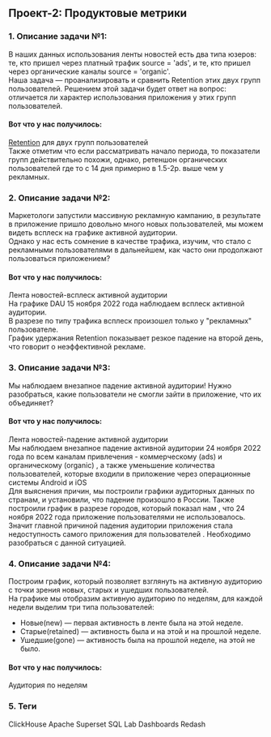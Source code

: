 ## Проект-2: Продуктовые метрики
### 1. Описание задачи №1:  

В наших данных использования ленты новостей есть два типа юзеров: те, кто пришел через платный трафик source = 'ads', и те, кто пришел через органические каналы source = 'organic'.    
Наша задача — проанализировать и сравнить Retention этих двух групп пользователей. Решением этой задачи будет ответ на вопрос: отличается ли характер использования приложения у этих групп пользователей.    


#### Вот что у нас получилось:

[Retention]() для двух групп пользователей  
Также отметим что если рассматривать начало периода, то показатели групп действительно похожи, однако, ретеншон органических пользователей где то с 14 дня примерно в 1.5-2р. выше чем у рекламных.  


### 2. Описание задачи №2:

Маркетологи запустили массивную рекламную кампанию, в результате в приложение пришло довольно много новых пользователей, мы можем видеть всплеск на графике активной аудитории.  
Однако у нас есть сомнение в качестве трафика, изучим, что стало с рекламными пользователями в дальнейшем, как часто они продолжают пользоваться приложением?  


#### Вот что у нас получилось:

Лента новостей-всплеск активной аудитории  
На графике DAU 15 ноября 2022 года наблюдаем всплеск активной аудитории.  
В разрезе по типу трафика всплеск произошел только у "рекламных" пользователе.  
График удержания Retention показывает резкое падение на второй день, что говорит о неэффективной рекламе.  


### 3. Описание задачи №3:

Мы наблюдаем внезапное падение активной аудитории! Нужно разобраться, какие пользователи не смогли зайти в приложение, что их объединяет?  


#### Вот что у нас получилось:  

Лента новостей-падение активной аудитории  
Мы наблюдаем внезапное падение активной аудитории 24 ноября 2022 года по всем каналам привлечения - коммерческому (ads) и органическому (organic) , а также уменьшение количества пользователей, которые входили в приложение через операционные системы Android и iOS  
Для выяснения причин, мы построили графики аудиторных данных по странам, и установили, что падение произошло в России. Также построили график в разрезе городов, который показал нам , что 24 ноября 2022 года приложение пользователями не использовалось. Значит главной причиной падения аудитории приложения стала недоступность самого приложения для пользователей . Необходимо разобраться с данной ситуацией.  


### 4. Описание задачи №4:  

Построим график, который позволяет взглянуть на активную аудиторию с точки зрения новых, старых и ушедших пользователей.  
На графике мы отобразим активную аудиторию по неделям, для каждой недели выделим три типа пользователей:  

- Новые(new) — первая активность в ленте была на этой неделе.
- Старые(retained) — активность была и на этой и на прошлой неделе.
- Ушедшие(gone) — активность была на прошлой неделе, на этой не было.




#### Вот что у нас получилось:

Аудитория по неделям


### 5. Теги

ClickHouse
Apache Superset
SQL Lab
Dashboards
Redash
